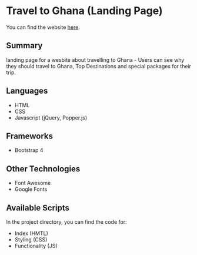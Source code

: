 # Travel to Ghana (Landing Page)

You can find the website [here]().

## Summary
landing page for a wesbite about travelling to Ghana - Users can see why they should travel to Ghana, Top Destinations and special packages for their trip.

## Languages
- HTML
- CSS
- Javascript (jQuery, Popper.js)

## Frameworks
- Bootstrap 4

## Other Technologies
- Font Awesome
- Google Fonts

## Available Scripts
In the project directory, you can find the code for:
 - Index (HMTL)
 - Styling (CSS)
 - Functionality (JS)

